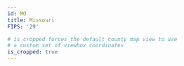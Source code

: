 ```yaml
---
id: MO
title: Missouri
FIPS: '29'

# is_cropped forces the default county map view to use
# a custom set of viewbox coordinates
is_cropped: true
---
```

